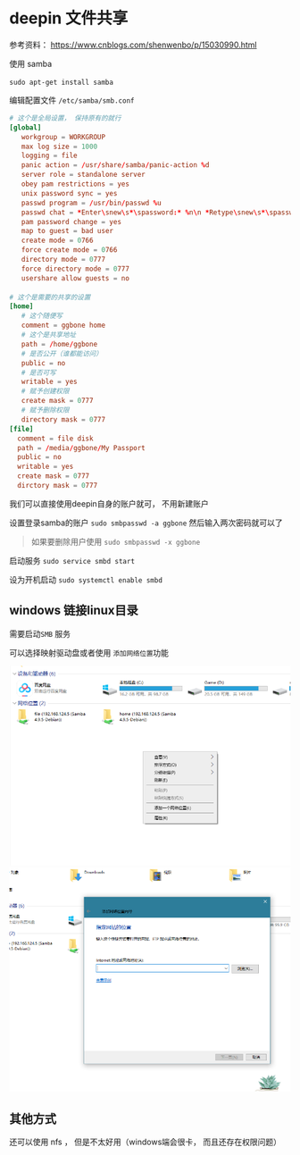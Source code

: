 # deepin 文件共享

参考资料： https://www.cnblogs.com/shenwenbo/p/15030990.html

使用 samba

`sudo apt-get install samba`

编辑配置文件 `/etc/samba/smb.conf`


```conf
# 这个是全局设置， 保持原有的就行
[global]
   workgroup = WORKGROUP
   max log size = 1000
   logging = file
   panic action = /usr/share/samba/panic-action %d
   server role = standalone server
   obey pam restrictions = yes
   unix password sync = yes
   passwd program = /usr/bin/passwd %u
   passwd chat = *Enter\snew\s*\spassword:* %n\n *Retype\snew\s*\spassword:* %n\n *password\supdated\ssuccessfully* .
   pam password change = yes
   map to guest = bad user
   create mode = 0766
   force create mode = 0766
   directory mode = 0777
   force directory mode = 0777
   usershare allow guests = no

# 这个是需要的共享的设置
[home]
   # 这个随便写
   comment = ggbone home
   # 这个是共享地址
   path = /home/ggbone
   # 是否公开（谁都能访问）
   public = no
   # 是否可写
   writable = yes
   # 赋予创建权限
   create mask = 0777
   # 赋予删除权限
   directory mask = 0777
[file]
  comment = file disk
  path = /media/ggbone/My Passport
  public = no
  writable = yes
  create mask = 0777
  dirctory mask = 0777

```

我们可以直接使用deepin自身的账户就可， 不用新建账户

设置登录samba的账户
`sudo smbpasswd -a ggbone` 然后输入两次密码就可以了

> 如果要删除用户使用 `sudo smbpasswd -x ggbone`

启动服务
`sudo service smbd start`


设为开机启动
`sudo systemctl enable smbd`


## windows 链接linux目录

需要启动`SMB` 服务


可以选择映射驱动盘或者使用 `添加网络位置`功能

![](img/Snipaste_2021-12-12_21-39-48.png)
![](img/Snipaste_2021-12-12_21-40-14.png)


## 其他方式

还可以使用 nfs ， 但是不太好用（windows端会很卡， 而且还存在权限问题）